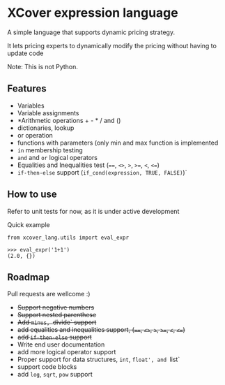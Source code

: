 # XCover expression language


A simple language that supports dynamic pricing strategy.

It lets pricing experts to dynamically modify the pricing without having to update code

Note: This is not Python.

## Features

* Variables
* Variable assignments
* *Arithmetic operations + - * / and ()
* dictionaries, lookup
* or operation
* functions with parameters (only min and max function is  implemented
* `in` membership testing
* `and` and `or` logical operators
* Equalities and Inequalities test (`==`, `<>`, `>`, `>=`, `<`, `<=`)
* `if-then-else` support (`if_cond(expression, TRUE, FALSE)`)`

## How to use

Refer to unit tests for now, as it is under active development

Quick example

```
from xcover_lang.utils import eval_expr

>>> eval_expr('1+1')
(2.0, {})

```



## Roadmap

Pull requests are wellcome :)

* ~~Support negative numbers~~
* ~~Support nested parenthese~~
* ~~Add `minus, `divide` support~~
* ~~add equalities and inequalities support, (`==`, `<>`, `>`, `>=`, `<`, `<=`)~~
* ~~add `if-then-else` support~~
* Write end user documentation
* add more logical operator support
* Proper support for data structures, `int`, `float', and `list`
* support code blocks
* add `log`, `sqrt`, `pow` support

